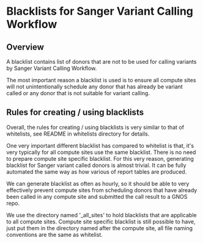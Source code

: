 # Blacklists for Sanger Variant Calling Workflow

## Overview

A blacklist contains list of donors that are not to be used for calling variants by Sanger Variant Calling Workflow.

The most important reason a blacklist is used is to ensure all compute sites will not unintentionally schedule any donor that has already be variant called or any donor that is not suitable for variant calling.

## Rules for creating / using blacklists

Overall, the rules for creating / using blacklists is very similar to that of whitelists, see README in whitelists directory for details.

One very important different blacklist has compared to whitelist is that, it's very typically for all compute sites use the same blacklist. There is no need to prepare compute site specific blacklist. For this very reason, generating blacklist for Sanger variant called donors is almost trivial. It can be fully automated the same way as how various of report tables are produced.

We can generate blacklist as often as hourly, so it should be able to very effectively prevent compute sites from scheduling donors that have already been called in any compute site and submitted the call result to a GNOS repo.

We use the directory named '\_all\_sites' to hold blacklists that are applicable to all compute sites. Compute site specific blacklist is still possible to have, just put them in the directory named after the compute site, all file naming conventions are the same as whitelist.